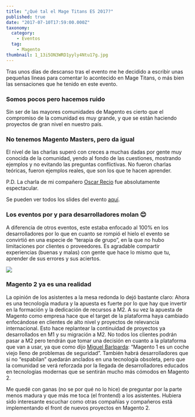 ```yaml
---
title: "¿Qué tal el Mage Titans ES 2017?"
published: true
date: "2017-07-10T17:59:00.000Z"
taxonomy:
  category:
    - Eventos
  tag:
    - Magento
thumbnail: 1_13i5ON3WRD1yyly4Ntu17g.jpg
---
```


Tras unos días de descanso tras el evento me he decidido a escribir unas pequeñas lineas para comentar lo acontecido en Mage Titans, o más bien las sensaciones que he tenido en este evento.

### Somos pocos pero hacemos ruido

Sin ser de las mayores comunidades de Magento es cierto que el compromiso de la comunidad es muy grande, y que se están haciendo proyectos de gran nivel en nuestro país.

### No tenemos Magento Masters, pero da igual

El nivel de las charlas superó con creces a muchas dadas por gente muy conocida de la comunidad, yendo al fondo de las cuestiones, mostrando ejemplos y no evitando las preguntas conflictivas. No fueron charlas teóricas, fueron ejemplos reales, que son los que te hacen aprender.

P.D. La charla de mi compañero [Oscar Recio](undefined) fue absolutamente espectacular.

Se pueden ver todos los slides del evento [aquí](https://es.slideshare.net/MageTitansES).

### Los eventos por y para desarrolladores molan 😊

A diferencia de otros eventos, este estaba enfocado al 100% en los desarrolladores por lo que en cuanto se rompió el hielo el evento se convirtió en una especie de “terapia de grupo”, en la que no hubo limitaciones por clientes o proveedores. Es agradable compartir experiencias (buenas y malas) con gente que hace lo mismo que tu, aprender de sus errores y sus aciertos.

![](https://cdn-images-1.medium.com/max/8064/1*1rneokqRUsTd_k6LN4gmGA.jpeg)

### Magento 2 ya es una realidad

La opinión de los asistentes a la mesa redonda lo dejó bastante claro: Ahora es una tecnología madura y la apuesta es fuerte por lo que hay que invertir en la formación y la dedicación de recursos a M2. A su vez la apuesta de Magento como empresa hace que el target de la plataforma haya cambiado enfocándose en clientes de alto nivel y proyectos de relevancia internacional. Esto hace replantear la continuidad de proyectos ya desarrollados en M1 y su migración a M2. No todos los clientes podrán pasar a M2 pero tendrán que tomar una decisión en cuanto a la plataforma que van a usar, ya que como dijo [Miguel Barlparda](https://twitter.com/mbalparda): “Magento 1 es un coche viejo lleno de problemas de seguridad”. También habrá desarrolladores que si no “espabilan” quedarán anclados en una tecnología obsoleta, pero que la comunidad se verá reforzada por la llegada de desarrolladores educados en tecnologías modernas que se sentirán mucho más cómodos en Magento 2.

Me quedé con ganas (no se por qué no lo hice) de preguntar por la parte menos madura y que más me toca (el frontend) a los asistentes. Hubiera sido interesante escuchar como otras compañías y compañeros está implementando el front de nuevos proyectos en Magento 2.

